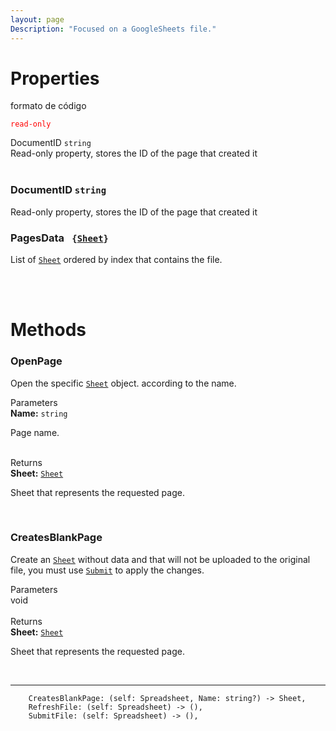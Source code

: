 ```yaml
---
layout: page
Description: "Focused on a GoogleSheets file."
---
```

# Properties
<span class="readonly">formato de código</span>


<code><span style="color:red">read-only
</span></code>



<div class="top">
  DocumentID <code>string</code>
</div>
<div class="info">
  Read-only property, stores the ID of the page that created it
</div> <br>

### DocumentID `string`
Read-only property, stores the ID of the page that created it

### PagesData <code> {[Sheet](Sheet.md)} </code>
List of [`Sheet`](Sheet.md) ordered by index that contains the file.

<br>
<br>

# Methods

### OpenPage
Open the specific [`Sheet`](Sheet.md) object. according to the name. 

<div class="top"> Parameters </div>
<div class="info">
  <b>Name:</b> <code>string</code>
  
  Page name.
</div> <br>

<div class="top"> Returns </div>
<div class="info">
  <b>Sheet:</b> <code><a href="Sheet.md">Sheet</a></code>

  Sheet that represents the requested page.
</div> <br>

### CreatesBlankPage
Create an [`Sheet`](Sheet.md) without data and that will not be uploaded to the original file, you must use [`Submit`](Sheet.md) to apply the changes.

<div class="top"> Parameters </div>
<div class="info">
  void
</div> <br>

<div class="top"> Returns </div>
<div class="info">
  <b>Sheet:</b> <code><a href="Sheet.md">Sheet</a></code>

  Sheet that represents the requested page.
</div> <br>





___

        CreatesBlankPage: (self: Spreadsheet, Name: string?) -> Sheet,
        RefreshFile: (self: Spreadsheet) -> (),
        SubmitFile: (self: Spreadsheet) -> (),